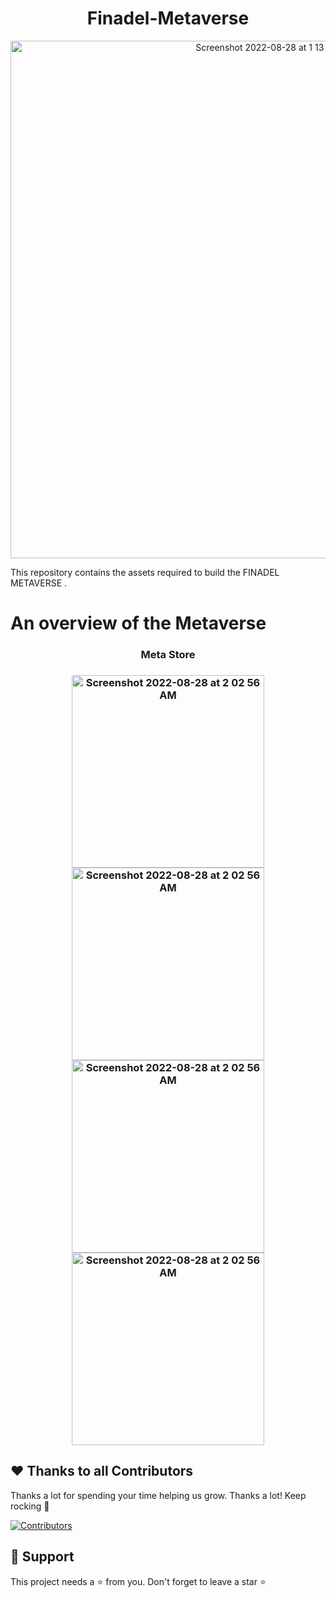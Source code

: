 <h1 align="center">Finadel-Metaverse</h1>


<p align="center">
<img width="828" alt="Screenshot 2022-08-28 at 1 13 57 AM" src="https://user-images.githubusercontent.com/86067292/187045726-b8ab7f66-5e0f-4186-bd15-4175b850b567.png">
</p>





This repository contains the assets required to build the FINADEL METAVERSE  . 


# An overview of the Metaverse

<h3 align="center">  Meta Store </h3>

<h3 align="center"> 

<img width="308" alt="Screenshot 2022-08-28 at 2 02 56 AM" src="https://user-images.githubusercontent.com/86067292/187070635-51fbefa6-4d56-4119-a111-559f12d82510.jpeg">


<img width="308" alt="Screenshot 2022-08-28 at 2 02 56 AM" src="https://user-images.githubusercontent.com/86067292/187070644-b4197e34-0a8b-4d8d-97b2-93a9f47f24b5.jpeg">


<img width="308" alt="Screenshot 2022-08-28 at 2 02 56 AM" src="https://user-images.githubusercontent.com/86067292/187070650-de009962-7316-41c9-b506-38f2f389a742.jpeg">


<img width="308" alt="Screenshot 2022-08-28 at 2 02 56 AM" src="https://user-images.githubusercontent.com/86067292/187070841-cc602d1d-4b32-4565-a9a4-70f6dabaf052.jpeg">






 </h3>




##  ❤️ Thanks to all Contributors

Thanks a lot for spending your time helping us grow. Thanks a lot! Keep rocking 🍻
<p> 
 
[![Contributors](https://contrib.rocks/image?repo=Finadel1/Finadel-Metaverse)](https://github.com/Finadel1/Finadel-Metaverse)
 
</p>


## 🙏 Support

This project needs a ⭐️ from you. Don't forget to leave a star ⭐️

